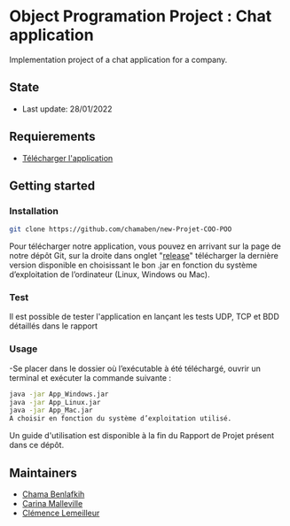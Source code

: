 # Object Programation Project : Chat application

Implementation project of a chat application for a company. 

## State
- Last update: 28/01/2022

## Requierements
- [Télécharger l'application](https://github.com/chamaben/new-Projet-COO-POO/releases)

## Getting started
### Installation
```bash
git clone https://github.com/chamaben/new-Projet-COO-POO
```
Pour télécharger notre application, vous pouvez en arrivant sur la page de notre dépôt Git, sur la droite dans onglet "[release](https://github.com/chamaben/new-Projet-COO-POO/releases)" télécharger la dernière version disponible en choisissant le bon .jar en fonction du système d’exploitation de l’ordinateur (Linux, Windows ou Mac).

### Test
Il est possible de tester l'application en lançant les tests UDP, TCP et BDD détaillés dans le rapport

### Usage
-Se placer dans le dossier où l’exécutable à été téléchargé, ouvrir un terminal et exécuter la commande suivante : 
```bash
java -jar App_Windows.jar
java -jar App_Linux.jar
java -jar App_Mac.jar
A choisir en fonction du système d’exploitation utilisé.
```
Un guide d'utilisation est disponible à la fin du Rapport de Projet présent dans ce dépôt.

## Maintainers
- [Chama Benlafkih](https://github.com/chamaben)
- [Carina Malleville](https://github.com/MaCarina) 
- [Clémence Lemeilleur](https://github.com/Clemence-Lemeilleur) 
